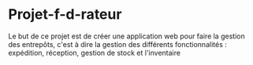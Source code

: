 # Projet-f-d-rateur
Le but de ce projet est de créer une application web pour faire la gestion des entrepôts, c'est à dire la gestion des différents fonctionnalités : expédition, réception, gestion de stock et l'inventaire
